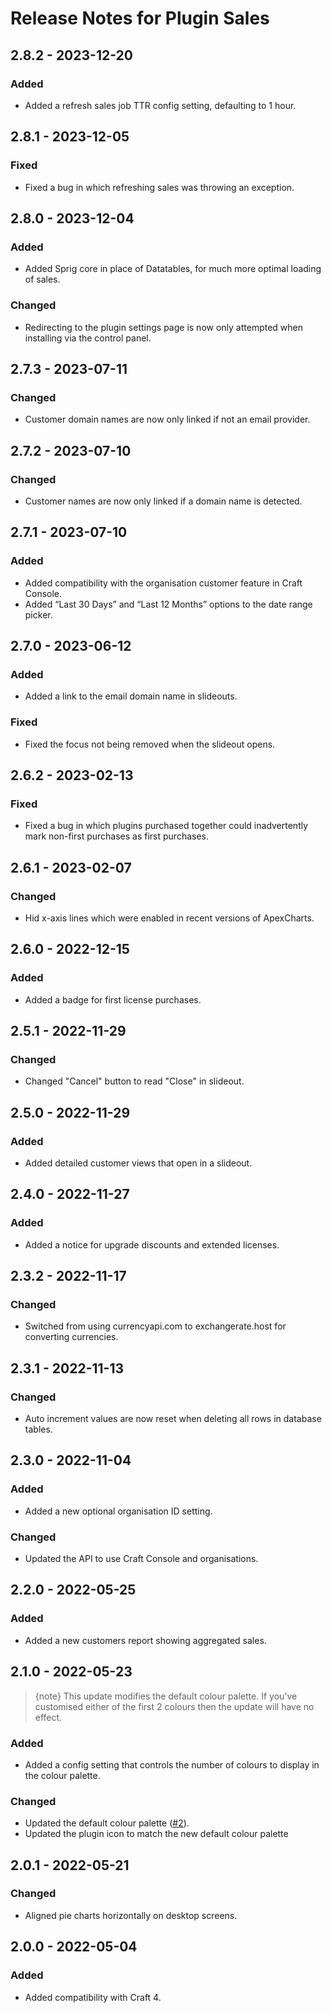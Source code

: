 # Release Notes for Plugin Sales

## 2.8.2 - 2023-12-20

### Added

- Added a refresh sales job TTR config setting, defaulting to 1 hour.

## 2.8.1 - 2023-12-05

### Fixed

- Fixed a bug in which refreshing sales was throwing an exception.

## 2.8.0 - 2023-12-04

### Added

- Added Sprig core in place of Datatables, for much more optimal loading of sales.

### Changed

- Redirecting to the plugin settings page is now only attempted when installing via the control panel.

## 2.7.3 - 2023-07-11

### Changed

- Customer domain names are now only linked if not an email provider.

## 2.7.2 - 2023-07-10

### Changed

- Customer names are now only linked if a domain name is detected.

## 2.7.1 - 2023-07-10

### Added

- Added compatibility with the organisation customer feature in Craft Console.
- Added “Last 30 Days” and “Last 12 Months” options to the date range picker.

## 2.7.0 - 2023-06-12

### Added

- Added a link to the email domain name in slideouts.

### Fixed

- Fixed the focus not being removed when the slideout opens.

## 2.6.2 - 2023-02-13

### Fixed

- Fixed a bug in which plugins purchased together could inadvertently mark non-first purchases as first purchases.

## 2.6.1 - 2023-02-07

### Changed

- Hid x-axis lines which were enabled in recent versions of ApexCharts.

## 2.6.0 - 2022-12-15

### Added

- Added a badge for first license purchases.

## 2.5.1 - 2022-11-29

### Changed

- Changed "Cancel" button to read "Close" in slideout.

## 2.5.0 - 2022-11-29

### Added

- Added detailed customer views that open in a slideout.

## 2.4.0 - 2022-11-27

### Added

- Added a notice for upgrade discounts and extended licenses.

## 2.3.2 - 2022-11-17

### Changed

- Switched from using currencyapi.com to exchangerate.host for converting currencies.

## 2.3.1 - 2022-11-13

### Changed

- Auto increment values are now reset when deleting all rows in database tables.

## 2.3.0 - 2022-11-04

### Added

- Added a new optional organisation ID setting.

### Changed

- Updated the API to use Craft Console and organisations.

## 2.2.0 - 2022-05-25

### Added

- Added a new customers report showing aggregated sales.

## 2.1.0 - 2022-05-23

> {note} This update modifies the default colour palette. If you've customised either of the first 2 colours then the update will have no effect.

### Added

- Added a config setting that controls the number of colours to display in the colour palette.

### Changed

- Updated the default colour palette ([#2](https://github.com/putyourlightson/craft-campaign/issues/2)).
- Updated the plugin icon to match the new default colour palette

## 2.0.1 - 2022-05-21

### Changed

- Aligned pie charts horizontally on desktop screens.

## 2.0.0 - 2022-05-04

### Added

- Added compatibility with Craft 4.
